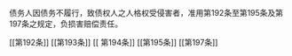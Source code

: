  债务人因债务不履行，致债权人之人格权受侵害者，准用第192条至第195条及第197条之规定，负损害赔偿责任。
 
 [[第192条]]
 [[第193条]]
[[ 第194条]]
[[第195条]]
[[第197条]]